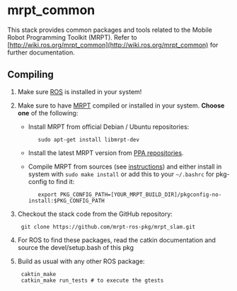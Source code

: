 mrpt_common
===========

This stack provides common packages and tools related to the Mobile Robot Programming Toolkit (MRPT). 
Refer to [http://wiki.ros.org/mrpt_common](http://wiki.ros.org/mrpt_common) for further documentation.


Compiling
---------

1. Make sure [ROS](http://www.ros.org) is installed in your system!

2. Make sure to have [MRPT](http://www.mrpt.org) compiled or installed in your system. **Choose one** of the following:
    * Install MRPT from official Debian / Ubuntu repositories: 

             sudo apt-get install libmrpt-dev 
    * Install the latest MRPT version from [PPA repositories](http://www.mrpt.org/MRPT_in_GNU/Linux_repositories).
    * Compile MRPT from sources (see [instructions](http://www.mrpt.org/Building_and_Installing_Instructions)) and either install in system with `sudo make install` or add this to your `~/.bashrc` for pkg-config to find it:

             export PKG_CONFIG_PATH=[YOUR_MRPT_BUILD_DIR]/pkgconfig-no-install:$PKG_CONFIG_PATH
         
         
3. Checkout the stack code from the GitHub repository:

        git clone https://github.com/mrpt-ros-pkg/mrpt_slam.git

4. For ROS to find these packages, read the catkin documentation and source the devel/setup.bash of this pkg
        
5. Build as usual with any other ROS package:

        caktin_make
        catkin_make run_tests # to execute the gtests

